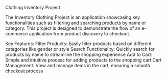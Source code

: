  Clothing Inventory Project

The Inventory Clothing Project is an application showcasing key functionalities such as filtering and searching products by name or category. This project is designed to demonstrate the flow of an e-commerce application from product discovery to checkout.

Key Features:
Filter Products: Easily filter products based on different categories like gender or style
Search Functionality: Quickly search for products by name to streamline the shopping experience
Add to Cart: Simple and intuitive process for adding products to the shopping cart
Cart Management: View and manage items in the cart, ensuring a smooth checkout process
